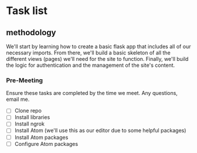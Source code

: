 # Task list

## methodology
We'll start by learning how to create a basic flask app that includes all of our necessary imports. From there, we'll build a basic skeleton of all the different views (pages) we'll need for the site to function. Finally, we'll build the logic for authentication and the management of the site's content.

### Pre-Meeting
Ensure these tasks are completed by the time we meet. Any questions, email me.
- [ ] Clone repo
- [ ] Install libraries
- [ ] Install ngrok
- [ ] Install Atom (we'll use this as our editor due to some helpful packages)
- [ ] Install Atom packages
- [ ] Configure Atom packages

